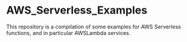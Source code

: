 # AWS_Serverless_Examples

This repository is a compilation of some examples for AWS Serverless functions, and in particular AWSLambda services.